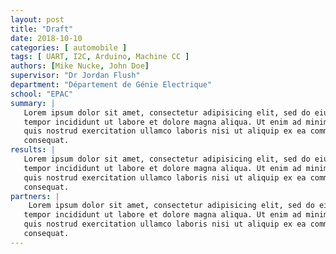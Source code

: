 ```yaml
---
layout: post
title: "Draft"
date: 2018-10-10
categories: [ automobile ]
tags: [ UART, I2C, Arduino, Machine CC ]
authors: [Mike Nucke, John Doe]
supervisor: "Dr Jordan Flush"
department: "Département de Génie Electrique"
school: "EPAC"
summary: |
   Lorem ipsum dolor sit amet, consectetur adipisicing elit, sed do eiusmod
   tempor incididunt ut labore et dolore magna aliqua. Ut enim ad minim veniam,
   quis nostrud exercitation ullamco laboris nisi ut aliquip ex ea commodo
   consequat.
results: |
   Lorem ipsum dolor sit amet, consectetur adipisicing elit, sed do eiusmod
   tempor incididunt ut labore et dolore magna aliqua. Ut enim ad minim veniam,
   quis nostrud exercitation ullamco laboris nisi ut aliquip ex ea commodo
   consequat.
partners: |
    Lorem ipsum dolor sit amet, consectetur adipisicing elit, sed do eiusmod
   tempor incididunt ut labore et dolore magna aliqua. Ut enim ad minim veniam,
   quis nostrud exercitation ullamco laboris nisi ut aliquip ex ea commodo
   consequat.
---
```



